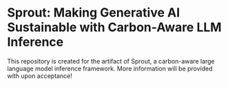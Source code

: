 # Sprout: Making Generative AI Sustainable with Carbon-Aware LLM Inference

This repository is created for the artifact of Sprout, a carbon-aware large language model inference framework. More information will be provided with upon acceptance!
